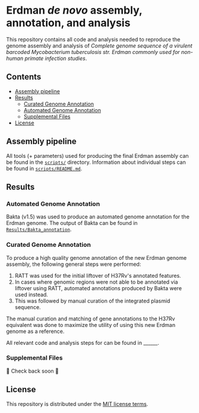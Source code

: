 # Erdman *de novo* assembly, annotation, and analysis
This repository contains all code and analysis needed to reproduce the genome assembly and analysis of  *Complete genome sequence of a virulent barcoded Mycobacterium tuberculosis str. Erdman commonly used for non-human primate infection studies*. <br>

## Contents
- [Assembly pipeline](#assembly-pipeline)
- [Results](#Results)
  - [Curated Genome Annotation](#curated-genome-annotation)
  - [Automated Genome Annotation](#automated-genome-annotation)
  - [Supplemental Files](#supplemental-files)
- [License](#license)

## Assembly pipeline
All tools (+ parameters) used for producing the final Erdman assembly can be found in the [`scripts/`](scripts/) directory.
Information about individual steps can be found in [`scripts/README.md`](scripts/README.md).

## Results

### Automated Genome Annotation

Bakta (v1.5) was used to produce an automated genome annotation for the Erdman genome.
The output of Bakta can be found in [`Results/Bakta_annotation`](Results/Bakta_annotation).

### Curated Genome Annotation

To produce a high quality genome annotation of the new Erdman genome assembly, the following general steps were performed:

1) RATT was used for the initial liftover of H37Rv's annotated features.
2) In cases where genomic regions were not able to be annotated via liftover using RATT, automated annotations produced by Bakta were used instead.
3) This was followed by manual curation of the integrated plasmid sequence. 

The manual curation and matching of gene annotations to the H37Rv equivalent was done to maximize the utility of using this new Erdman genome as a reference.

All relevant code and analysis steps for can be found in ______.



### Supplemental Files
🚧 Check back soon 🚧

## License
This repository is distributed under the [MIT license terms](LICENSE).
